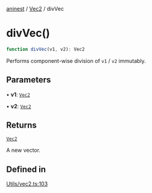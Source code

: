 [aninest](../../index.md) / [Vec2](../index.md) / divVec

# divVec()

```ts
function divVec(v1, v2): Vec2
```

Performs component-wise division of `v1` / `v2` immutably.

## Parameters

• **v1**: [`Vec2`](../type-aliases/Vec2.md)

• **v2**: [`Vec2`](../type-aliases/Vec2.md)

## Returns

[`Vec2`](../type-aliases/Vec2.md)

A new vector.

## Defined in

[Utils/vec2.ts:103](https://github.com/zphrs/aninest/blob/ba102fd602fb72315102b5ca371477900b4b57ce/core/src/Utils/vec2.ts#L103)
